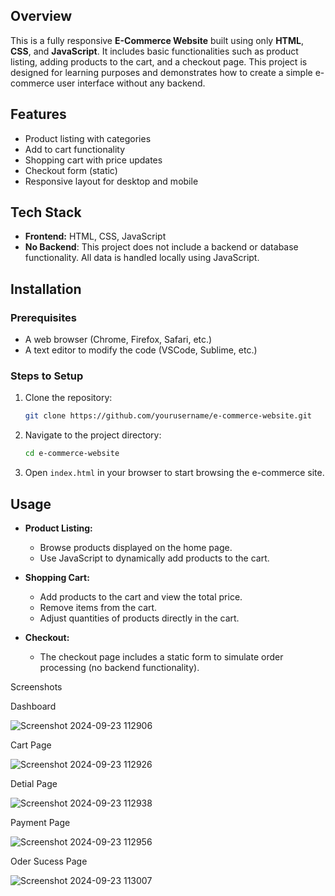 ## Overview
This is a fully responsive **E-Commerce Website** built using only **HTML**, **CSS**, and **JavaScript**. It includes basic functionalities such as product listing, adding products to the cart, and a checkout page. This project is designed for learning purposes and demonstrates how to create a simple e-commerce user interface without any backend.

## Features
- Product listing with categories
- Add to cart functionality
- Shopping cart with price updates
- Checkout form (static)
- Responsive layout for desktop and mobile

## Tech Stack
- **Frontend:** HTML, CSS, JavaScript
- **No Backend**: This project does not include a backend or database functionality. All data is handled locally using JavaScript.

## Installation
### Prerequisites
- A web browser (Chrome, Firefox, Safari, etc.)
- A text editor to modify the code (VSCode, Sublime, etc.)

### Steps to Setup
1. Clone the repository:
    ```bash
    git clone https://github.com/yourusername/e-commerce-website.git
    ```

2. Navigate to the project directory:
    ```bash
    cd e-commerce-website
    ```

3. Open `index.html` in your browser to start browsing the e-commerce site.

## Usage
- **Product Listing:**
    - Browse products displayed on the home page.
    - Use JavaScript to dynamically add products to the cart.

- **Shopping Cart:**
    - Add products to the cart and view the total price.
    - Remove items from the cart.
    - Adjust quantities of products directly in the cart.

- **Checkout:**
    - The checkout page includes a static form to simulate order processing (no backend functionality).
  
Screenshots

Dashboard

![Screenshot 2024-09-23 112906](https://github.com/user-attachments/assets/74515d2e-dfa7-4139-a999-48714e08b0f4)

Cart Page

![Screenshot 2024-09-23 112926](https://github.com/user-attachments/assets/ef8939ac-bbf6-4ecd-8fb1-543784d9f371)

Detial Page

![Screenshot 2024-09-23 112938](https://github.com/user-attachments/assets/b9315503-623e-4ef4-b67d-74f3b59c6d29)

Payment Page

![Screenshot 2024-09-23 112956](https://github.com/user-attachments/assets/1cab3608-c963-4bbc-88f9-f71b10ca6f82)

Oder Sucess Page

![Screenshot 2024-09-23 113007](https://github.com/user-attachments/assets/82228aad-bfee-453b-925a-6e2fe7458e05)



